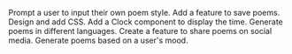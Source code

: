 Prompt a user to input their own poem style.
Add a feature to save poems.
Design and add CSS.
Add a Clock component to display the time.
Generate poems in different languages.
Create a feature to share poems on social media.
Generate poems based on a user's mood.